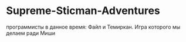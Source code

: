 # Supreme-Sticman-Adventures
программисты в данное время: Файл и Темиркан. Игра которого мы делаем ради Миши
